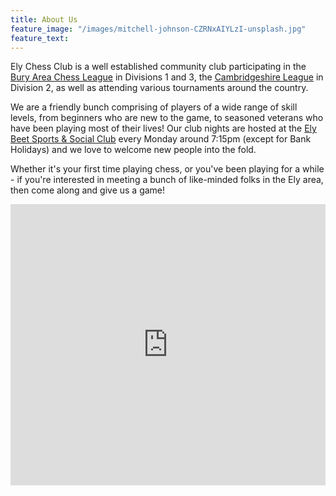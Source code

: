 ```yaml
---
title: About Us
feature_image: "/images/mitchell-johnson-CZRNxAIYLzI-unsplash.jpg"
feature_text:
---
```


Ely Chess Club is a well established community club participating in the [Bury Area Chess League](https://www.buryleaguechess.org/) in Divisions 1 and 3, the [Cambridgeshire League](http://www.cambschess.co.uk/) in Division 2, as well as attending various tournaments around the country. 

We are a friendly bunch comprising of players of a wide range of skill levels, from beginners who are new to the game, to seasoned veterans who have been playing most of their lives! Our club nights are hosted at the [Ely Beet Sports & Social Club](https://goo.gl/maps/abuhtTemwurBzzay6) every Monday around 7:15pm (except for Bank Holidays) and we love to welcome new people into the fold. 

Whether it's your first time playing chess, or you've been playing for a while - if you're interested in meeting a bunch of like-minded folks in the Ely area, then come along and give us a game!

<iframe src="https://www.google.com/maps/embed?pb=!1m14!1m8!1m3!1d9736.291089220773!2d0.265469!3d52.4053573!3m2!1i1024!2i768!4f13.1!3m3!1m2!1s0x0%3A0xa9cc1bc22c221475!2sEly%20Beet%20Sports%20%26%20Social%20Club!5e0!3m2!1sen!2suk!4v1668725647294!5m2!1sen!2suk" width="100%" height="450" style="border:0;" allowfullscreen="" loading="lazy" referrerpolicy="no-referrer-when-downgrade"></iframe>